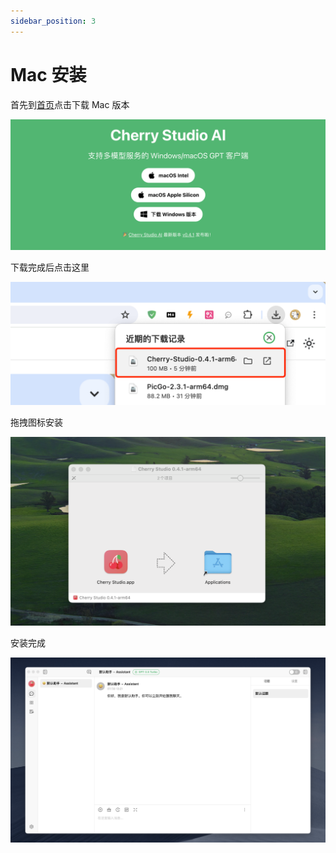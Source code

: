 ```yaml
---
sidebar_position: 3
---
```


# Mac 安装

首先到[首页](/)点击下载 Mac 版本

![](images/2024-07-30-14-05-07.png)

下载完成后点击这里

![](images/2024-07-30-14-04-35.png)

拖拽图标安装

![](images/2024-07-30-14-03-49.png)

安装完成

![](images/2024-07-30-14-13-10.png)
